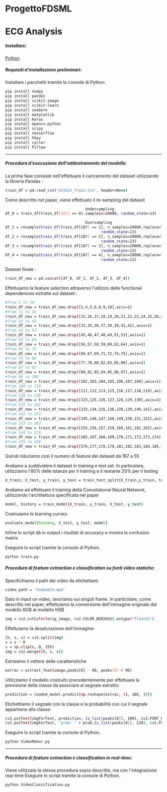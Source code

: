 # ProgettoFDSML

# ECG Analysis

##### Installare:
[Python](https://www.python.org/downloads/)

##### Requisiti d'installazione preliminari:
Installare i pacchetti tramite la console di Python.
```bash
pip install numpy
pip install pandas
pip install scikit-image
pip install scikit-learn
pip install seaborn
pip install matplotlib
pip install Keras
pip install opencv-python
pip install scipy
pip install tensorflow
pip install h5py
pip install cycler
pip install Pillow
```

---
##### Procedura d'esecuzione dell'addestramento del modello: 
La prima fase consiste nell'effettuare il caricamento del dataset utilizzando la libreria Pandas : 
```bash
train_df = pd.read_csv('mitbih_train.csv', header=None)
```

Come descritto nel paper, viene effettuato il re-sampling del dataset
```bash
                                    Undersampling
df_0 = train_df[train_df[187] == 0].sample(n=20000, random_state=13)

                                    Oversampling
df_1 = resample(train_df[train_df[187] == 1], n_samples=20000,replace=True,
                                           random_state=13)
df_2 = resample(train_df[train_df[187] == 2], n_samples=20000,replace=True,
                                           random_state=13)
df_3 = resample(train_df[train_df[187] == 3], n_samples=20000,replace=True,
                                           random_state=13)
df_4 = resample(train_df[train_df[187] == 4], n_samples=20000,replace=True,
                                           random_state=13)
```
Dataset finale : 
```bash
train_df_new = pd.concat([df_0, df_1, df_2, df_3, df_4])
```
Effettuiamo la feature selection attraverso l'utilizzo delle functional dependencies estratte sul dataset : 
```bash
#from 1 to 10
train_df_new = train_df_new.drop([1,4,5,6,8,9,10],axis=1)
#from 11 to 31
train_df_new = train_df_new.drop([15,16,17,18,19,20,21,22,23,24,25,26,27,28,29,30,31],axis=1)
#from 32 to 42
train_df_new = train_df_new.drop([33,35,36,37,38,39,41,42],axis=1)
#from 43 to 53
train_df_new = train_df_new.drop([45,46,47,48,49,51,53],axis=1)
#from 54 to 64
train_df_new = train_df_new.drop([56,57,58,59,60,62,64],axis=1)
#from 65 to 75
train_df_new = train_df_new.drop([66,67,69,71,72,74,75],axis=1)
#from 76 to 86
train_df_new = train_df_new.drop([77,78,80,82,83,85,86],axis=1)
#from 87 to 97
train_df_new = train_df_new.drop([89,91,93,94,95,96,97],axis=1)
#from 98 to 108
train_df_new = train_df_new.drop([102,103,104,105,106,107,108],axis=1)
#from 109 to 119
train_df_new = train_df_new.drop([111,112,113,115,116,117,118,119],axis=1)
#from 120 to 130
train_df_new = train_df_new.drop([123,125,126,127,128,129,130],axis=1)
#from 131 to 141
train_df_new = train_df_new.drop([133,134,135,136,138,139,140,141],axis=1)
#from 142 to 152
train_df_new = train_df_new.drop([145,146,147,148,149,150,151,152],axis=1)
#from 153 to 163
train_df_new = train_df_new.drop([155,156,157,159,160,161,162,163],axis=1)
#from 164 to 174
train_df_new = train_df_new.drop([165,167,168,169,170,171,172,173,174],axis=1)
#from 175 to 186
train_df_new = train_df_new.drop([176,177,178,179,181,182,183,184,185,186],axis=1)
```
Quindi riduciamo così il numero di feature del dataset da 187 a 55

Andiamo a suddividere il dataset in training e test set. In particolare, utilizziamo l'80% delle istanze per il training e il restante 20% per il testing
```bash
X_train, X_test, y_train, y_test = train_test_split(X_train,y_train, test_size = 0.2, random_state = 42)
```
Andiamo ad effettuare il training della Convolutional Neural Network, utilizzando l'architettura specificata nel paper
```bash
model, history = train_model(X_train, y_train, X_test, y_test)
```
Costruiamo le learning curves: 
```bash
evaluate_model(history, X_test, y_test, model)
```
Infine lo script dà in output i risultati di accuracy e mostra la confusion matrix

Eseguire lo script tramite la console di Python.
```bash
python train.py
```
##### Procedura di feature extraction e classification su fonti video statiche: 
Specifichiamo il path del video da etichettare:
```bash
video_path = 'VideoECG.mp4'
```
Dato in input un video, lavoriamo sui singoli frame. In particolare, come descritto nel paper, effettuiamo la conversione dell'immagine originale dal modello RGB al modello HSB
```bash
img = cv2.cvtColor(orig_image, cv2.COLOR_BGR2HSV).astype("float32")
```
Effettuiamo la desaturazione dell'immagine: 
```bash
(h, s, v) = cv2.split(img)
s = s * 0
s = np.clip(s, 0, 255)
img = cv2.merge([h, s, v])
```
Estraiamo il vettore delle caratteristiche 
```bash
extrac = extract_feat(image,peaks[0] - 90, peaks[0] + 96)
```
Utilizziamo il modello costruito precedentemente per effettuare la previsione della classe da associare al segnale estratto: 
```bash
prediction = loaded_model.predict(np.reshape(extrac, (1, 186, 1)))
```
Etichettiamo il segnale con la classe e la probabilità con cui il segnale appartiene alla classe:
```bash
cv2.putText(imgForText, prediction, (x_list[peaks[0]], 100), cv2.FONT_HERSHEY_SIMPLEX, 0.7, 0)
cv2.putText(imgForText, 'prob: ' + prob,(x_list[peaks[0]], 120), cv2.FONT_HERSHEY_SIMPLEX, 0.4,0)
```
Eseguire lo script tramite la console di Python.
```bash
python VideoMaker.py
```
---
##### Procedura di feature extraction e classification in real-time:
Viene utilizzata la stessa procedura sopra descritta, ma con l'integrazione real-time
Eseguire lo script tramite la console di Python.
```bash
python VideoClassification.py
```
